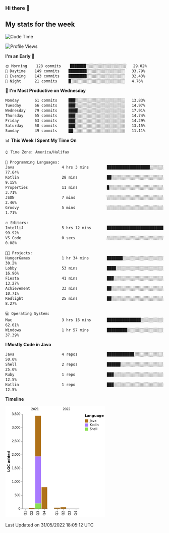 ### Hi there 👋

## My stats for the week
<!--START_SECTION:waka-->
![Code Time](http://img.shields.io/badge/Code%20Time-228%20hrs%2029%20mins-blue)

![Profile Views](http://img.shields.io/badge/Profile%20Views-0-blue)

**I'm an Early 🐤** 

```text
🌞 Morning    128 commits    ███████░░░░░░░░░░░░░░░░░░   29.02% 
🌆 Daytime    149 commits    ████████░░░░░░░░░░░░░░░░░   33.79% 
🌃 Evening    143 commits    ████████░░░░░░░░░░░░░░░░░   32.43% 
🌙 Night      21 commits     █░░░░░░░░░░░░░░░░░░░░░░░░   4.76%

```
📅 **I'm Most Productive on Wednesday** 

```text
Monday       61 commits     ███░░░░░░░░░░░░░░░░░░░░░░   13.83% 
Tuesday      66 commits     ███░░░░░░░░░░░░░░░░░░░░░░   14.97% 
Wednesday    79 commits     ████░░░░░░░░░░░░░░░░░░░░░   17.91% 
Thursday     65 commits     ███░░░░░░░░░░░░░░░░░░░░░░   14.74% 
Friday       63 commits     ███░░░░░░░░░░░░░░░░░░░░░░   14.29% 
Saturday     58 commits     ███░░░░░░░░░░░░░░░░░░░░░░   13.15% 
Sunday       49 commits     ██░░░░░░░░░░░░░░░░░░░░░░░   11.11%

```


📊 **This Week I Spent My Time On** 

```text
⌚︎ Time Zone: America/Halifax

💬 Programming Languages: 
Java                     4 hrs 3 mins        ███████████████████░░░░░░   77.64% 
Kotlin                   28 mins             ██░░░░░░░░░░░░░░░░░░░░░░░   9.15% 
Properties               11 mins             █░░░░░░░░░░░░░░░░░░░░░░░░   3.71% 
JSON                     7 mins              ░░░░░░░░░░░░░░░░░░░░░░░░░   2.46% 
Groovy                   5 mins              ░░░░░░░░░░░░░░░░░░░░░░░░░   1.71%

🔥 Editors: 
IntelliJ                 5 hrs 12 mins       █████████████████████████   99.92% 
VS Code                  0 secs              ░░░░░░░░░░░░░░░░░░░░░░░░░   0.08%

🐱‍💻 Projects: 
HungerGames              1 hr 34 mins        ███████░░░░░░░░░░░░░░░░░░   30.2% 
Lobby                    53 mins             ████░░░░░░░░░░░░░░░░░░░░░   16.96% 
Fiesta                   41 mins             ███░░░░░░░░░░░░░░░░░░░░░░   13.27% 
Achievement              33 mins             ██░░░░░░░░░░░░░░░░░░░░░░░   10.71% 
Redlight                 25 mins             ██░░░░░░░░░░░░░░░░░░░░░░░   8.27%

💻 Operating System: 
Mac                      3 hrs 16 mins       ███████████████░░░░░░░░░░   62.61% 
Windows                  1 hr 57 mins        █████████░░░░░░░░░░░░░░░░   37.39%

```

**I Mostly Code in Java** 

```text
Java                     4 repos             ████████████░░░░░░░░░░░░░   50.0% 
Shell                    2 repos             ██████░░░░░░░░░░░░░░░░░░░   25.0% 
Ruby                     1 repo              ███░░░░░░░░░░░░░░░░░░░░░░   12.5% 
Kotlin                   1 repo              ███░░░░░░░░░░░░░░░░░░░░░░   12.5%

```


**Timeline**

![Chart not found](https://raw.githubusercontent.com/lyndseyy/lyndseyy/main/charts/bar_graph.png) 


 Last Updated on 31/05/2022 18:05:12 UTC
<!--END_SECTION:waka-->